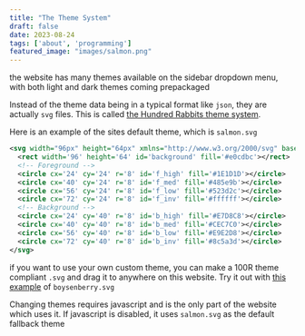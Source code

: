 ```yaml
---
title: "The Theme System"
draft: false
date: 2023-08-24
tags: ['about', 'programming']
featured_image: "images/salmon.png"
---
```


the website has many themes available on the sidebar dropdown menu, with both light and dark themes coming prepackaged

Instead of the theme data being in a typical format like `json`, they are actually `svg` files. This is called [the Hundred Rabbits theme system](https://github.com/hundredrabbits/Themes).

Here is an example of the sites default theme, which is `salmon.svg`
```svg
<svg width="96px" height="64px" xmlns="http://www.w3.org/2000/svg" baseProfile="full" version="1.1">
  <rect width='96' height='64' id='background' fill='#e0cdbc'></rect>
  <!-- Foreground -->
  <circle cx='24' cy='24' r='8' id='f_high' fill='#1E1D1D'></circle>
  <circle cx='40' cy='24' r='8' id='f_med' fill='#485e9b'></circle>
  <circle cx='56' cy='24' r='8' id='f_low' fill='#523d2c'></circle>
  <circle cx='72' cy='24' r='8' id='f_inv' fill='#ffffff'></circle>
  <!-- Background -->
  <circle cx='24' cy='40' r='8' id='b_high' fill='#E7D8C8'></circle>
  <circle cx='40' cy='40' r='8' id='b_med' fill='#CEC7C0'></circle>
  <circle cx='56' cy='40' r='8' id='b_low' fill='#E9E2D8'></circle>
  <circle cx='72' cy='40' r='8' id='b_inv' fill='#8c5a3d'></circle>
</svg>
```

if you want to use your own custom theme, you can make a 100R theme compliant `.svg` and drag it to anywhere on this website. Try it out with [this example](https://raw.githubusercontent.com/hundredrabbits/Themes/master/themes/boysenberry.svg) of `boysenberry.svg`

Changing themes requires javascript and is the only part of the website which uses it. If javascript is disabled, it uses `salmon.svg` as the default fallback theme
